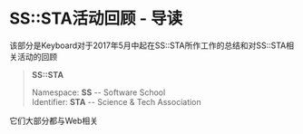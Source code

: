 # SS::STA活动回顾 - 导读

该部分是Keyboard对于2017年5月中起在SS::STA所作工作的总结和对SS::STA相关活动的回顾

> **SS::STA**
>
> Namespace: **SS** -- Software School  
> Identifier: **STA** -- Science & Tech Association

它们大部分都与Web相关
